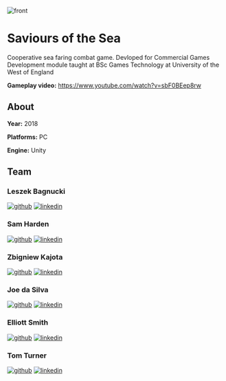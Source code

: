 ![front](https://tomturnerblog.files.wordpress.com/2018/03/sos_front_image1.png)
# Saviours of the Sea
Cooperative sea faring combat game. Devloped for Commercial Games Development module taught at BSc Games Technology at University of the West of England

**Gameplay video:** https://www.youtube.com/watch?v=sbF0BEep8rw

## About

**Year:** 2018

**Platforms:** PC

**Engine:** Unity

## Team
### Leszek Bagnucki 
[![github](https://cloud.githubusercontent.com/assets/17016297/18839843/0e06a67a-83d2-11e6-993a-b35a182500e0.png)][1]
[![linkedin](https://cloud.githubusercontent.com/assets/17016297/18839848/0fc7e74e-83d2-11e6-8c6a-277fc9d6e067.png)][2]
### Sam Harden
[![github](https://cloud.githubusercontent.com/assets/17016297/18839843/0e06a67a-83d2-11e6-993a-b35a182500e0.png)][3]
[![linkedin](https://cloud.githubusercontent.com/assets/17016297/18839848/0fc7e74e-83d2-11e6-8c6a-277fc9d6e067.png)][4]
### Zbigniew Kajota
[![github](https://cloud.githubusercontent.com/assets/17016297/18839843/0e06a67a-83d2-11e6-993a-b35a182500e0.png)][5]
[![linkedin](https://cloud.githubusercontent.com/assets/17016297/18839848/0fc7e74e-83d2-11e6-8c6a-277fc9d6e067.png)][6]
### Joe da Silva
[![github](https://cloud.githubusercontent.com/assets/17016297/18839843/0e06a67a-83d2-11e6-993a-b35a182500e0.png)][7]
[![linkedin](https://cloud.githubusercontent.com/assets/17016297/18839848/0fc7e74e-83d2-11e6-8c6a-277fc9d6e067.png)][8]
### Elliott Smith
[![github](https://cloud.githubusercontent.com/assets/17016297/18839843/0e06a67a-83d2-11e6-993a-b35a182500e0.png)][9]
[![linkedin](https://cloud.githubusercontent.com/assets/17016297/18839848/0fc7e74e-83d2-11e6-8c6a-277fc9d6e067.png)][10]
### Tom Turner
[![github](https://cloud.githubusercontent.com/assets/17016297/18839843/0e06a67a-83d2-11e6-993a-b35a182500e0.png)][11]
[![linkedin](https://cloud.githubusercontent.com/assets/17016297/18839848/0fc7e74e-83d2-11e6-8c6a-277fc9d6e067.png)][12]



[1]: https://github.com/med1337/
[2]: https://www.linkedin.com/in/leszek-bagnucki/
[3]: https://github.com/Samuel-Harden
[4]: https://www.linkedin.com/in/samuelharden/
[5]: https://github.com/zkajo/
[6]: https://www.linkedin.com/in/zbigniew-kajota-58178076/
[7]: https://github.com/Jdasi
[8]: https://www.linkedin.com/in/dasilva-joe/
[9]: https://github.com/elliottsmith1
[10]: https://www.linkedin.com/in/elliott-smith-035584b5/
[11]: https://github.com/TomTurner2
[12]: https://www.linkedin.com/in/tomturner2/
